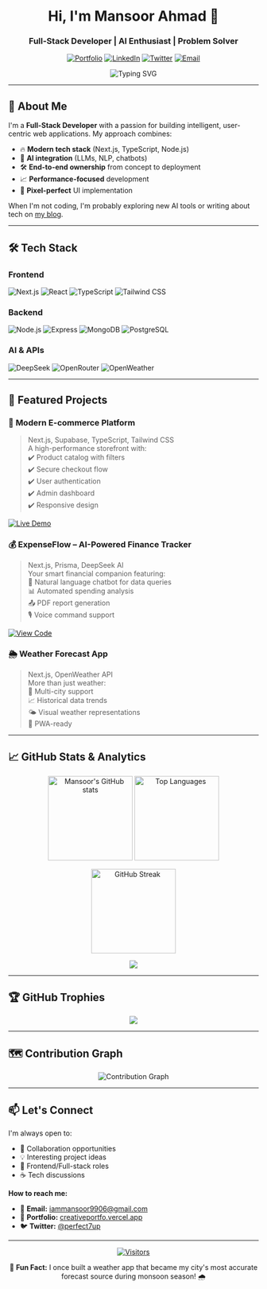 <h1 align="center">Hi, I'm Mansoor Ahmad 👋</h1>
<h3 align="center">Full-Stack Developer | AI Enthusiast | Problem Solver</h3>

<p align="center">
  <a href="https://creativeportfo.vercel.app/"><img src="https://img.shields.io/badge/Portfolio-%23000000.svg?style=for-the-badge&logo=vercel&logoColor=white" alt="Portfolio"></a>
  <a href="https://www.linkedin.com/in/mansoor-ahmad-2706b1300/"><img src="https://img.shields.io/badge/LinkedIn-0077B5?style=for-the-badge&logo=linkedin&logoColor=white" alt="LinkedIn"></a>
  <a href="https://x.com/perfect7up"><img src="https://img.shields.io/badge/Twitter-%231DA1F2.svg?style=for-the-badge&logo=Twitter&logoColor=white" alt="Twitter"></a>
  <a href="mailto:iammansoor9906@gmail.com"><img src="https://img.shields.io/badge/Email-D14836?style=for-the-badge&logo=gmail&logoColor=white" alt="Email"></a>
</p>

<p align="center">
  <img src="https://readme-typing-svg.herokuapp.com?font=Fira+Code&pause=1000&color=22C55E&center=true&vCenter=true&width=600&lines=Turning+ideas+into+functional+reality;Building+scalable+web+experiences;AI-powered+solutions+enthusiast;Clean+code+advocate" alt="Typing SVG" />
</p>

---

## 🚀 About Me

I'm a **Full-Stack Developer** with a passion for building intelligent, user-centric web applications. My approach combines:

- 🔥 **Modern tech stack** (Next.js, TypeScript, Node.js)
- 🤖 **AI integration** (LLMs, NLP, chatbots)
- 🛠️ **End-to-end ownership** from concept to deployment
- 📈 **Performance-focused** development
- 🎨 **Pixel-perfect** UI implementation

When I'm not coding, I'm probably exploring new AI tools or writing about tech on [my blog](https://bloghideout.vercel.app/).

---

## 🛠️ Tech Stack

### Frontend
![Next.js](https://img.shields.io/badge/Next.js-000000?style=for-the-badge&logo=nextdotjs&logoColor=white)
![React](https://img.shields.io/badge/React-20232A?style=for-the-badge&logo=react&logoColor=61DAFB)
![TypeScript](https://img.shields.io/badge/TypeScript-007ACC?style=for-the-badge&logo=typescript&logoColor=white)
![Tailwind CSS](https://img.shields.io/badge/Tailwind_CSS-38B2AC?style=for-the-badge&logo=tailwind-css&logoColor=white)

### Backend
![Node.js](https://img.shields.io/badge/Node.js-339933?style=for-the-badge&logo=nodedotjs&logoColor=white)
![Express](https://img.shields.io/badge/Express.js-000000?style=for-the-badge&logo=express&logoColor=white)
![MongoDB](https://img.shields.io/badge/MongoDB-4EA94B?style=for-the-badge&logo=mongodb&logoColor=white)
![PostgreSQL](https://img.shields.io/badge/PostgreSQL-316192?style=for-the-badge&logo=postgresql&logoColor=white)

### AI & APIs
![DeepSeek](https://img.shields.io/badge/DeepSeek-000000?style=for-the-badge&logo=openai&logoColor=white)
![OpenRouter](https://img.shields.io/badge/OpenRouter-000000?style=for-the-badge)
![OpenWeather](https://img.shields.io/badge/OpenWeather-000000?style=for-the-badge)

---

## 🌟 Featured Projects

### 🛒 **Modern E-commerce Platform**
> Next.js, Supabase, TypeScript, Tailwind CSS  
A high-performance storefront with:  
✔️ Product catalog with filters  
✔️ Secure checkout flow  
✔️ User authentication  
✔️ Admin dashboard  
✔️ Responsive design  

[![Live Demo](https://img.shields.io/badge/Live_Demo-000000?style=for-the-badge&logo=vercel&logoColor=white)](YOUR_LIVE_LINK)

### 💰 **ExpenseFlow – AI-Powered Finance Tracker**
> Next.js, Prisma, DeepSeek AI  
Your smart financial companion featuring:  
💬 Natural language chatbot for data queries  
📊 Automated spending analysis  
📤 PDF report generation  
🎙️ Voice command support  

[![View Code](https://img.shields.io/badge/View_Code-000000?style=for-the-badge&logo=github&logoColor=white)](YOUR_REPO_LINK)

### 🌦️ **Weather Forecast App**
> Next.js, OpenWeather API  
More than just weather:  
📍 Multi-city support  
📈 Historical data trends  
🌤️ Visual weather representations  
📱 PWA-ready  

---


## 📈 GitHub Stats & Analytics

<p align="center">
  <img src="https://github-readme-stats.vercel.app/api?username=Perfect7up&show_icons=true&theme=radical" height="170" alt="Mansoor's GitHub stats" />
  <img src="https://github-readme-stats.vercel.app/api/top-langs/?username=Perfect7up&layout=compact&theme=radical" height="170" alt="Top Languages" />
</p>

<p align="center">
  <img src="https://github-readme-streak-stats.herokuapp.com/?user=Perfect7up&theme=radical" height="170" alt="GitHub Streak" />
</p>

<p align="center">
  <img src="https://github-profile-summary-cards.vercel.app/api/cards/profile-details?username=Perfect7up&theme=radical" />
</p>

---

## 🏆 GitHub Trophies

<p align="center">
  <img src="https://github-profile-trophy.vercel.app/?username=Perfect7up&theme=radical&row=1&margin-w=15&margin-h=15" />
</p>

---

## 🗺️ Contribution Graph

<p align="center">
  <img src="https://github-readme-activity-graph.vercel.app/graph?username=Perfect7up&theme=react-dark" alt="Contribution Graph" />
</p>

---

## 📫 Let's Connect

I'm always open to:
- 🤝 Collaboration opportunities
- 💡 Interesting project ideas
- 🚀 Frontend/Full-stack roles
- ☕ Tech discussions

**How to reach me:**
- 📧 **Email:** [iammansoor9906@gmail.com](mailto:iammansoor9906@gmail.com)
- 💼 **Portfolio:** [creativeportfo.vercel.app](https://creativeportfo.vercel.app/)
- 🐦 **Twitter:** [@perfect7up](https://x.com/perfect7up)

---

<div align="center">
  
[![Visitors](https://komarev.com/ghpvc/?username=Perfect7up&label=Profile%20views&color=0e75b6&style=flat)](https://github.com/Perfect7up)

🌟 **Fun Fact:** I once built a weather app that became my city's most accurate forecast source during monsoon season! 🌧️

</div>
